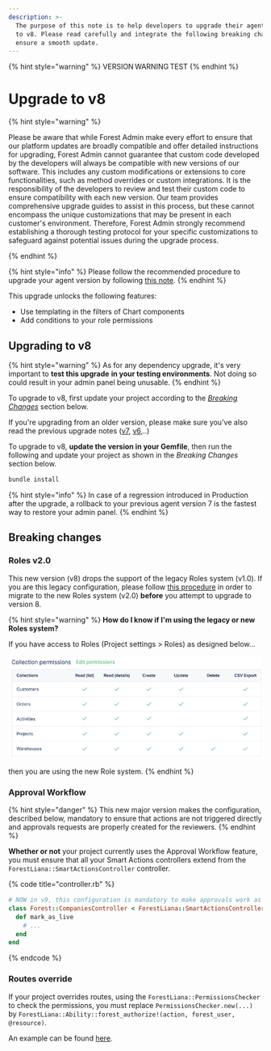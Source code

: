 ```yaml
---
description: >-
  The purpose of this note is to help developers to upgrade their agent from v7
  to v8. Please read carefully and integrate the following breaking changes to
  ensure a smooth update.​
---
```


{% hint style="warning" %}
VERSION WARNING TEST
{% endhint %}

# Upgrade to v8

{% hint style="warning" %}

Please be aware that while Forest Admin make every effort to ensure that our platform updates are broadly compatible and offer detailed instructions for upgrading, Forest Admin cannot guarantee that custom code developed by the developers will always be compatible with new versions of our software. This includes any custom modifications or extensions to core functionalities, such as method overrides or custom integrations. It is the responsibility of the developers to review and test their custom code to ensure compatibility with each new version. Our team provides comprehensive upgrade guides to assist in this process, but these cannot encompass the unique customizations that may be present in each customer's environment. Therefore, Forest Admin strongly recommend establishing a thorough testing protocol for your specific customizations to safeguard against potential issues during the upgrade process.

{% endhint %}

{% hint style="info" %}
Please follow the recommended procedure to upgrade your agent version by following [this note](../push-your-new-version-to-production.md).
{% endhint %}

This upgrade unlocks the following features:

- Use templating in the filters of Chart components
- Add conditions to your role permissions

## Upgrading to v8

{% hint style="warning" %}
As for any dependency upgrade, it's very important to **test this upgrade** **in your testing environments**. Not doing so could result in your admin panel being unusable.
{% endhint %}

To upgrade to v8, first update your project according to the [_Breaking Changes_](../upgrade-notes-rails/upgrade-to-v8.md#breaking-changes) section below.&#x20;

If you're upgrading from an older version, please make sure you've also read the previous upgrade notes ([v7](upgrade-to-v7.md), [v6](upgrade-to-v6.md),..)

To upgrade to v8, **update the version in your Gemfile**, then run the following and update your project as shown in the _Breaking Changes_ section below.

```javascript
bundle install
```

{% hint style="info" %}
In case of a regression introduced in Production after the upgrade, a rollback to your previous agent version 7 is the fastest way to restore your admin panel.
{% endhint %}

## Breaking changes

### Roles v2.0

This new version (v8) drops the support of the legacy Roles system (v1.0). If you are this legacy configuration, please follow [this procedure](../migrate-to-the-new-role-system.md) in order to migrate to the new Roles system (v2.0) **before** you attempt to upgrade to version 8.

{% hint style="warning" %}
**How do I know if I'm using the legacy or new Roles system?**

If you have access to Roles (Project settings > Roles) as designed below...\
\
![](<../../../.gitbook/assets/image (10).png>)\
\
then you are using the new Role system.
{% endhint %}

### Approval Workflow

{% hint style="danger" %}
This new major version makes the configuration, described below, mandatory to ensure that actions are not triggered directly and approvals requests are properly created for the reviewers.
{% endhint %}

**Whether or not** your project currently uses the Approval Workflow feature,
you must ensure that all your Smart Actions controllers extend from the `ForestLiana::SmartActionsController` controller.

{% code title="controller.rb" %}

```ruby
# NOW in v9, this configuration is mandatory to make approvals work as expected.
class Forest::CompaniesController < ForestLiana::SmartActionsController
  def mark_as_live
    # ...
  end
end
```

{% endcode %}

### Routes override

If your project overrides routes, using the `ForestLiana::PermissionsChecker` to check the permissions, you must replace `PermissionsChecker.new(...)` by `ForestLiana::Ability::forest_authorize!(action, forest_user, @resource)`.

An example can be found [here](../../../reference-guide/routes/override-a-route.md).
